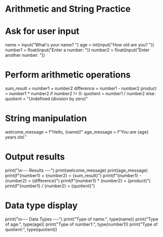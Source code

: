 # Arithmetic and String Practice

# Ask for user input
name = input("What's your name? ")
age = int(input("How old are you? "))
number1 = float(input("Enter a number: "))
number2 = float(input("Enter another number: "))

# Perform arithmetic operations
sum_result = number1 + number2
difference = number1 - number2
product = number1 * number2
if number2 != 0:
    quotient = number1 / number2
else:
    quotient = "Undefined (division by zero)"

# String manipulation
welcome_message = f"Hello, {name}!"
age_message = f"You are {age} years old."

# Output results
print("\n--- Results ---")
print(welcome_message)
print(age_message)
print(f"{number1} + {number2} = {sum_result}")
print(f"{number1} - {number2} = {difference}")
print(f"{number1} * {number2} = {product}")
print(f"{number1} / {number2} = {quotient}")

# Data type display
print("\n--- Data Types ---")
print("Type of name:", type(name))
print("Type of age:", type(age))
print("Type of number1:", type(number1))
print("Type of quotient:", type(quotient))
